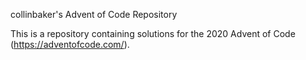 collinbaker's Advent of Code Repository

This is a repository containing solutions for the 2020 Advent of Code
(https://adventofcode.com/).
